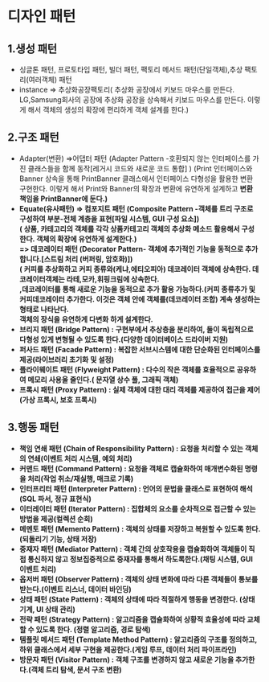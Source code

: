 # 디자인 패턴
## 1.생성 패턴  
- 싱글톤 패턴, 프로토타입 패턴, 빌더 패턴, 팩토리 메서드 패턴(단일객체),추상 팩토리(여러객체) 패턴
- instance => 추상화공장팩토리( 추상화 공장에서 키보드 마우스를 만든다. LG,Samsung회사의 공장에 추상화 공장을 상속해서 키보드 마우스를 만든다. 이렇게 해서 객체의 생성의 확장에 편리하게 객체 설계를 한다.)
  
## 2.구조 패턴
- Adapter(변환) =>어댑터 패턴 (Adapter Pattern -호환되지 않는 인터페이스를 가진 클래스들을 함께 동작[레거시 코드와 새로운 코드 통합] )
  (Print 인터페이스와 Banner 상속을 통해 PrintBanner 클래스에서 인터페이스 다형성을 활용한 변환 구현한다. 이렇게 해서 Print와 Banner의 확장과 변환에 유연하게 설계하고 <b>변환 책임<b>을 PrintBanner에 둔다.)<br>
- Equate(유사패턴)  => 컴포지트 패턴 (Composite Pattern -객체를 트리 구조로 구성하여 부분-전체 계층을 표현[파일 시스템, GUI 구성 요소]) <br>
                     ( 상품, 카테고리의 객체를 각각 상품카테고리 객체의 추상화 메소드 활용해서 구성한다. <b>객체의 확장에 유연하게 설계한다.<b>)<br>
                   => 데코레이터 패턴 (Decorator Pattern- 객체에 추가적인 기능을 동적으로 추가합니다.[스트림 처리 (버퍼링, 암호화)])<br>
                   ( 커피를 추상화하고 커피 종류와(케냐,에티오피아) 데코레이터 객체에 상속한다. 데코레이터객체는 라테,모카,휘핑크림에 상속한다. <br>
                      ,데코레이터를 통해 새로운 기능을 동적으로 추가 활용 가능하다.(커피 종류추가 및 커피데코레이터 추가한다. 이것은 객체 안에 객체를(데코레이터 조합) 계속 생성하는 형태로 나타난다.<br>
                      <b>객체의 장식을 유연하게 다변화 하게 설계한다.<b>
- 브리지 패턴 (Bridge Pattern) : 구현부에서 추상층을 분리하여, 둘이 독립적으로 다형성 있게 변형될 수 있도록 한다.(다양한 데이터베이스 드라이버 지원)
- 퍼사드 패턴 (Facade Pattern) : 복잡한 서브시스템에 대한 단순화된 인터페이스를 제공(라이브러리 초기화 및 설정) 
- 플라이웨이트 패턴 (Flyweight Pattern) : 다수의 작은 객체를 효율적으로 공유하여 메모리 사용울 줄인다.( 문자열 상수 풀, 그래픽 객체)
- 프록시 패턴 (Proxy Pattern) : 실제 객체에 대한 대리 객체를 제공하여 <b>접근을 제어</b>(가상 프록시, 보호 프록시)
                    
## 3.행동 패턴
- 책임 연쇄 패턴 (Chain of Responsibility Pattern) : 요청을 처리할 수 있는 객체의 연쇄(이벤트 처리 시스템, 예외 처리)
- 커맨드 패턴 (Command Pattern) : 요청을 객체로 캡슐화하여 매개변수화된 명령을 처리(작업 취소/재실행, 매크로 기록)
- 인터프리터 패턴 (Interpreter Pattern) : 언어의 문법을 클래스로 표현하여 해석(SQL 파서, 정규 표현식)
- 이터레이터 패턴 (Iterator Pattern) : 집합체의 요소를 순차적으로 접근할 수 있는 방법을 제공(컬렉션 순회)
- 메멘토 패턴 (Memento Pattern) : 객체의 상태를 저장하고 복원할 수 있도록 한다. (되돌리기 기능, 상태 저장) 
- 중재자 패턴 (Mediator Pattern) : 객체 간의 상호작용을 캡슐화하여 객체들이 직접 통신하지 않고 정보집중적으로 <b>중재자</b>를 통해서 하도록한다.(채팅 시스템, GUI 이벤트 처리)
- 옵저버 패턴 (Observer Pattern) : 객체의 상태 변화에 따라 다른 객체들이 통보를 받는다.(이벤트 리스너, 데이터 바인딩)
- 상태 패턴 (State Pattern) : 객체의 상태에 따라 적절하게 행동을 변경한다. (상태 기계, UI 상태 관리)
- 전략 패턴 (Strategy Pattern) : 알고리즘을 캡슐화하여 상황적 효율성에 따라 교체할 수 있도록 한다. (정렬 알고리즘, 경로 탐색)
- 템플릿 메서드 패턴 (Template Method Pattern) : 알고리즘의 구조를 정의하고, 하위 클래스에서 세부 구현을 제공한다.(게임 루프, 데이터 처리 파이프라인)
- 방문자 패턴 (Visitor Pattern) : 객체 구조를 변경하지 않고 새로운 기능을 추가한다.(객체 트리 탐색, 문서 구조 변환)

 
<!--

- interpreter =>
- mandate =>
- separate =>
- simple =>
- state =>
- struct =>
- waste =>

-->
